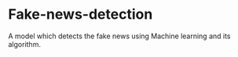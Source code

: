 # Fake-news-detection
A model which detects the fake news using Machine learning and its algorithm.
